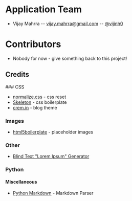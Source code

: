 # Application Team

* Vijay Mahrra -- vijay.mahrra@gmail.com -- [@vijinh0](https://twitter.com/vijinh0)

# Contributors

* Nobody for now - give something back to this project!

## Credits

### CSS
* [normalize.css](http://necolas.github.io/normalize.css/) - css reset
* [Skeleton](http://getskeleton.com/) - css boilerplate
* [crem.in](https://github.com/kudos/crem.in/tree/master/css) - blog theme

### Images
* [html5boilerplate](https://html5boilerplate.com/) - placeholder images

### Other
* [Blind Text "Lorem Ipsum" Generator](http://www.blindtextgenerator.com/lorem-ipsum)

### Python

#### Miscellaneous
* [Python Markdown](http://pythonhosted.org//Markdown/siteindex.html) - Markdown Parser
